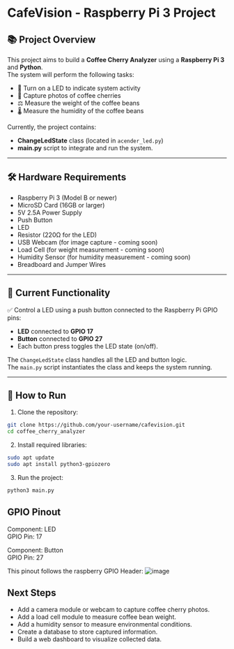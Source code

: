 # CafeVision - Raspberry Pi 3 Project

## 📚 Project Overview

This project aims to build a **Coffee Cherry Analyzer** using a **Raspberry Pi 3** and **Python**.  
The system will perform the following tasks:

- 🌟 Turn on a LED to indicate system activity
- 📸 Capture photos of coffee cherries
- ⚖️ Measure the weight of the coffee beans
- 🌡️ Measure the humidity of the coffee beans

Currently, the project contains:

- **ChangeLedState** class (located in `acender_led.py`)
- **main.py** script to integrate and run the system.

---

## 🛠️ Hardware Requirements

- Raspberry Pi 3 (Model B or newer)
- MicroSD Card (16GB or larger)
- 5V 2.5A Power Supply
- Push Button
- LED
- Resistor (220Ω for the LED)
- USB Webcam (for image capture - coming soon)
- Load Cell (for weight measurement - coming soon)
- Humidity Sensor (for humidity measurement - coming soon)
- Breadboard and Jumper Wires

---

## 🧠 Current Functionality

✅ Control a LED using a push button connected to the Raspberry Pi GPIO pins:

- **LED** connected to **GPIO 17**
- **Button** connected to **GPIO 27**
- Each button press toggles the LED state (on/off).

The `ChangeLedState` class handles all the LED and button logic.  
The `main.py` script instantiates the class and keeps the system running.

---

## 🧩 How to Run

1. Clone the repository:

```bash
git clone https://github.com/your-username/cafevision.git
cd coffee_cherry_analyzer
```

2. Install required libraries:
   
```bash
sudo apt update
sudo apt install python3-gpiozero
```

3. Run the project:

```bash
python3 main.py
```


## GPIO Pinout

Component: LED  
GPIO Pin: 17

Component: Button  
GPIO Pin: 27

This pinout follows the raspberry GPIO Header:
![image](https://github.com/user-attachments/assets/4d3b0fa5-9b46-4ce0-ba8d-7b694f62e267)

## Next Steps

- Add a camera module or webcam to capture coffee cherry photos.
- Add a load cell module to measure coffee bean weight.
- Add a humidity sensor to measure environmental conditions.
- Create a database to store captured information.
- Build a web dashboard to visualize collected data.

